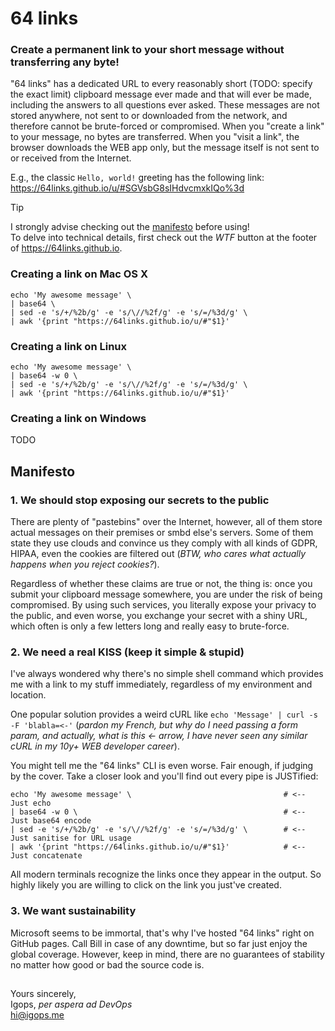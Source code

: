 # 64 links
### Create a permanent link to your short message without transferring any byte!

"64 links" has a dedicated URL to every reasonably short (TODO: specify the exact limit) clipboard message ever made and that will ever be made, including the answers to all questions ever asked. These messages are not stored anywhere, not sent to or downloaded from the network, and therefore cannot be brute-forced or compromised. When you "create a link" to your message, no bytes are transferred. When you "visit a link", the browser downloads the WEB app only, but the message itself is not sent to or received from the Internet.

E.g., the classic `Hello, world!` greeting has the following link: https://64links.github.io/u/#SGVsbG8sIHdvcmxkIQo%3d

> [!TIP]
> I strongly advise checking out the [manifesto](#manifesto) before using!  
> To delve into technical details, first check out the _WTF_ button at the footer of https://64links.github.io.


### Creating a link on Mac OS X
```shell
echo 'My awesome message' \
| base64 \
| sed -e 's/+/%2b/g' -e 's/\//%2f/g' -e 's/=/%3d/g' \
| awk '{print "https://64links.github.io/u/#"$1}'
```

### Creating a link on Linux
```shell
echo 'My awesome message' \
| base64 -w 0 \
| sed -e 's/+/%2b/g' -e 's/\//%2f/g' -e 's/=/%3d/g' \
| awk '{print "https://64links.github.io/u/#"$1}'
```

### Creating a link on Windows
TODO

## Manifesto
### 1. We should stop exposing our secrets to the public
There are plenty of "pastebins" over the Internet, however, all of them store actual messages on their premises or smbd else's servers. Some of them state they use clouds and convince us they comply with all kinds of GDPR, HIPAA, even the cookies are filtered out (_BTW, who cares what actually happens when you reject cookies?_).

Regardless of whether these claims are true or not, the thing is: once you submit your clipboard message somewhere, you are under the risk of being compromised. By using such services, you literally expose your privacy to the public, and even worse, you exchange your secret with a shiny URL, which often is only a few letters long and really easy to brute-force.

### 2. We need a real KISS (keep it simple & stupid)
I've always wondered why there's no simple shell command which provides me with a link to my stuff immediately, regardless of my environment and location.

One popular solution provides a weird cURL like `echo 'Message' | curl -s -F 'blabla=<-'` (_pardon my French, but why do I need passing a form param, and actually, what is this <- arrow, I have never seen any similar cURL in my 10y+ WEB developer career_).

You might tell me the "64 links" CLI is even worse. Fair enough, if judging by the cover. Take a closer look and you'll find out every pipe is JUSTified:
```shell
echo 'My awesome message' \                                  # <-- Just echo
| base64 -w 0 \                                              # <-- Just base64 encode
| sed -e 's/+/%2b/g' -e 's/\//%2f/g' -e 's/=/%3d/g' \        # <-- Just sanitise for URL usage
| awk '{print "https://64links.github.io/u/#"$1}'            # <-- Just concatenate
```

All modern terminals recognize the links once they appear in the output. So highly likely you are willing to click on the link you just've created.

### 3. We want sustainability
Microsoft seems to be immortal, that's why I've hosted "64 links" right on GitHub pages. Call Bill in case of any downtime, but so far just enjoy the global coverage. However, keep in mind, there are no guarantees of stability no matter how good or bad the source code is.

##
Yours sincerely,  
Igops, _per aspera ad DevOps_  
<hi@igops.me>

